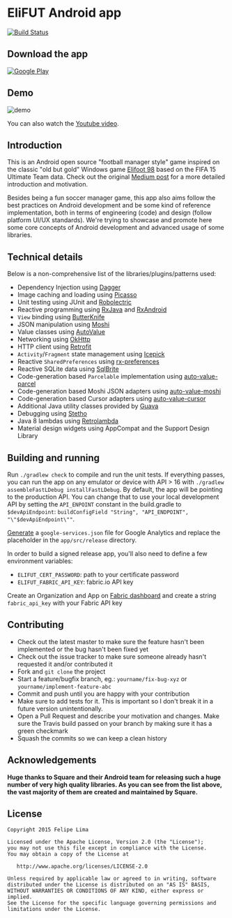 # EliFUT Android app

[![Build Status](https://travis-ci.org/EliFUT/android.svg)](https://travis-ci.org/EliFUT/android)

## Download the app

[![Google Play](https://play.google.com/intl/en_us/badges/images/badge_new.png)](https://play.google.com/store/apps/details?id=com.elifut)

## Demo

![demo](https://raw.githubusercontent.com/EliFUT/android/master/screenshots/demo.gif)

You can also watch the [Youtube video](https://www.youtube.com/watch?v=_aqgQbdzd0U).

## Introduction

This is an Android open source "football manager style" game inspired on the classic "old but gold"
Windows game [Elifoot 98](elifoot.net) based on the FIFA 15 Ultimate Team data.
Check out the original [Medium post](https://medium.com/@felipecsl/creating-an-android-app-for-beginners-part-i-410a7a64d9b1)
for a more detailed introduction and motivation.

Besides being a fun soccer manager game, this app also aims follow the best practices
on Android development and be some kind of reference implementation, both in terms of engineering
(code) and design (follow platform UI/UX standards). We're trying to showcase and promote here
some core concepts of Android development and advanced usage of some libraries.

## Technical details

Below is a non-comprehensive list of the libraries/plugins/patterns used:

 * Dependency Injection using [Dagger](https://github.com/google/dagger)
 * Image caching and loading using [Picasso](https://github.com/square/picasso)
 * Unit testing using JUnit and [Robolectric](https://github.com/robolectric/robolectric)
 * Reactive programming using [RxJava](https://github.com/reactivex/rxjava) and [RxAndroid](https://github.com/reactivex/rxandroid)
 * `View` binding using [ButterKnife](https://github.com/jakewharton/butterknife)
 * JSON manipulation using [Moshi](https://github.com/square/moshi)
 * Value classes using [AutoValue](https://github.com/google/auto)
 * Networking using [OkHttp](https://github.com/square/okhttp)
 * HTTP client using [Retrofit](https://github.com/square/retrofit)
 * `Activity`/`Fragment` state management using [Icepick](https://github.com/frankiesardo/icepick)
 * Reactive `SharedPreferences` using [rx-preferences](https://github.com/f2prateek/rx-preferences)
 * Reactive SQLite data using [SqlBrite](https://github.com/square/sqlbrite)
 * Code-generation based `Parcelable` implementation using [auto-value-parcel](https://github.com/rharter/auto-value-parcel)
 * Code-generation based Moshi JSON adapters using [auto-value-moshi](https://github.com/rharter/auto-value-moshi)
 * Code-generation based Cursor adapters using [auto-value-cursor](https://github.com/gabrielittner/auto-value-cursor)
 * Additional Java utility classes provided by [Guava](https://github.com/google/guava)
 * Debugging using [Stetho](https://github.com/facebook/stetho)
 * Java 8 lambdas using [Retrolambda](https://github.com/evant/gradle-retrolambda)
 * Material design widgets using AppCompat and the Support Design Library

## Building and running

Run `./gradlew check` to compile and run the unit tests. If everything passes, you can run the
app on any emulator or device with API > 16 with `./gradlew assembleFastLDebug installFastLDebug`.
By default, the app will be pointing to the production API. You can change that to use your local
development API by setting the `API_ENPOINT` constant in the build.gradle to `$devApiEndpoint`:
`buildConfigField "String", "API_ENDPOINT", "\"$devApiEndpoint\""`.

[Generate](https://developers.google.com/analytics/devguides/collection/android/v4) a
`google-services.json` file for Google Analytics and replace the placeholder in the `app/src/release` directory.

In order to build a signed release app, you'll also need to define a few environment variables:
* `ELIFUT_CERT_PASSWORD`: path to your certificate password
* `ELIFUT_FABRIC_API_KEY`: fabric.io API key

Create an Organization and App on [Fabric dashboard](https://fabric.io) and create a string `fabric_api_key`
with your Fabric API key

## Contributing

 * Check out the latest master to make sure the feature hasn't been implemented or the bug hasn't been fixed yet
 * Check out the issue tracker to make sure someone already hasn't requested it and/or contributed it
 * Fork and `git clone` the project
 * Start a feature/bugfix branch, eg.: `yourname/fix-bug-xyz` or `yourname/implement-feature-abc`
 * Commit and push until you are happy with your contribution
 * Make sure to add tests for it. This is important so I don't break it in a future version unintentionally.
 * Open a Pull Request and describe your motivation and changes. Make sure the Travis build passed
 on your branch by making sure it has a green checkmark
 * Squash the commits so we can keep a clean history

## Acknowledgements

**Huge thanks to Square and their Android team for releasing such a huge
number of very high quality libraries. As you can see from the list above, the vast majority of
them are created and maintained by Square.**

## License

```
Copyright 2015 Felipe Lima

Licensed under the Apache License, Version 2.0 (the "License");
you may not use this file except in compliance with the License.
You may obtain a copy of the License at

   http://www.apache.org/licenses/LICENSE-2.0

Unless required by applicable law or agreed to in writing, software
distributed under the License is distributed on an "AS IS" BASIS,
WITHOUT WARRANTIES OR CONDITIONS OF ANY KIND, either express or implied.
See the License for the specific language governing permissions and
limitations under the License.
```
